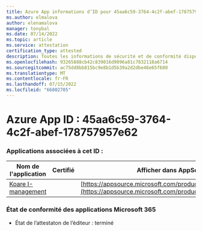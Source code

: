 ```yaml
---
title: Azure App informations d’ID pour 45aa6c59-3764-4c2f-abef-178757957e62
ms.author: elmalova
author: elenamalova
manager: tonybal
ms.date: 07/14/2022
ms.topic: article
ms.service: attestation
certification_type: attested
description: Toutes les informations de sécurité et de conformité disponibles pour 45aa6c59-3764-4c2f-abef-178757957e62.
ms.openlocfilehash: 93265888cb42c839016d9096a81c7832118a6714
ms.sourcegitcommit: ac75dd8bb815bc9e8b1d5b39a2d2dbe46e65f680
ms.translationtype: MT
ms.contentlocale: fr-FR
ms.lasthandoff: 07/15/2022
ms.locfileid: "66802705"
---
```

# <a name="azure-app-id-45aa6c59-3764-4c2f-abef-178757957e62"></a>Azure App ID : 45aa6c59-3764-4c2f-abef-178757957e62


### <a name="apps-associated-with-this-id"></a>Applications associées à cet ID :
| **Nom de l'application** | **Certifié** | **Afficher dans AppSource** |
|--------------|---------------|-----------------------|
| [Koare I-management](../forward/WA200004224.md) |  | [https://appsource.microsoft.com/product/office/WA200004224](https://appsource.microsoft.com/product/office/WA200004224) |

### <a name="microsoft-365-app-compliance-status"></a>État de conformité des applications Microsoft 365
- État de l’attestaton de l’éditeur : terminé
